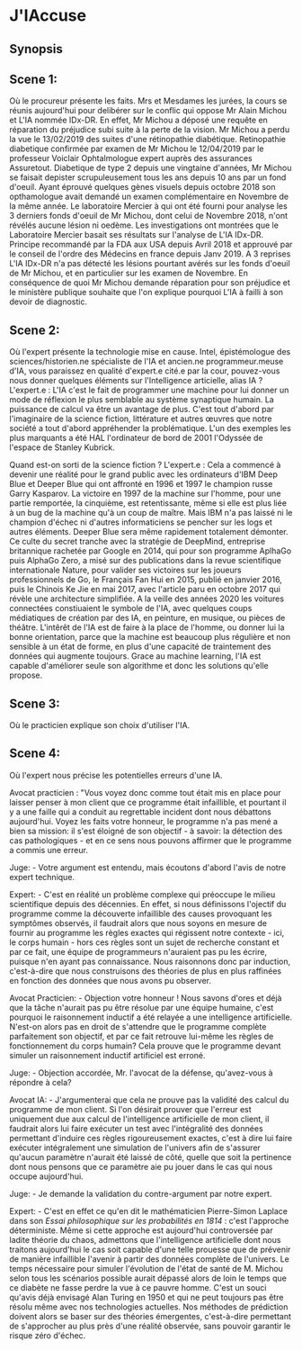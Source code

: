 # J'IAccuse

## Synopsis

## Scene 1:

Où le procureur présente les faits.
Mrs et Mesdames les jurées, la cours se réunis aujourd'hui pour delibérer sur le conflic qui oppose Mr Alain Michou et L'IA nommée IDx-DR. 
En effet, Mr Michou a déposé une requête en réparation du préjudice subi suite à la perte de la vision. 
Mr Michou a perdu la vue le 13/02/2019 des suites d'une rétinopathie diabétique.
Retinopathie diabetique confirmée par examen de Mr Michou le 12/04/2019 par le professeur Voiclair Ophtalmologue expert auprès des assurances Assuretout.
Diabetique de type 2 depuis une vingtaine d'années, Mr Michou se faisait depister scrupuleusement tous les ans depuis 10 ans par un fond d'oeuil. 
Ayant éprouvé quelques gènes visuels depuis octobre 2018 son opthamologue avait demandé un examen complémentaire en Novembre de la même année.
Le laboratoire Mercier à qui ont été fourni pour analyse les 3 derniers fonds d'oeuil de Mr Michou, 
dont celui de Novembre 2018, n'ont révélés aucune lésion ni oedème.
Les investigations ont montrées que le Laboratoire Mercier basait ses résultats sur l'analyse de L'IA IDx-DR.
Principe recommandé par la FDA aux USA depuis Avril 2018 et approuvé par le conseil de l'ordre des Médecins en france depuis Janv 2019.
A 3 reprises L'IA IDx-DR n'a pas détecté les lésions pourtant avérés sur les fonds d'oeuil de Mr Michou, et en particulier sur les examen de Novembre.
En conséquence de quoi Mr Michou demande réparation pour son préjudice 
et le ministère publique souhaite que l'on explique pourquoi L'IA à failli à son devoir de diagnostic.

     

## Scene 2:

Où l'expert présente la technologie mise en cause.
Intel, épistémologue des sciences/historien.ne spécialiste de l'IA et ancien.ne programmeur.meuse d'IA, vous paraissez en qualité d'expert.e cité.e par la cour, pouvez-vous nous donner quelques éléments sur l'Intelligence articielle, alias IA ?
L'expert.e : L'IA c'est le fait de programmer une machine pour lui donner un mode de réflexion le plus semblable au système synaptique humain. La puissance de calcul va être un avantage de plus.
C'est tout d'abord par l'imaginaire de la science fiction, littérature et autres œuvres que notre société a tout d'abord appréhender la problématique. L'un des exemples les plus marquants a été HAL l'ordinateur de bord de 2001 l'Odyssée de l'espace de Stanley Kubrick.

Quand est-on sorti de la science fiction ?
L'expert.e : Cela a commencé à devenir une réalité pour le grand public avec les ordinateurs d'IBM Deep Blue et Deeper Blue qui ont affronté en 1996 et 1997 le champion russe Garry Kasparov. La victoire en 1997 de la machine sur l'homme, pour une partie remportée, la cinquième, est retentissante, même si elle est plus liée à un bug de la machine qu'à un coup de maître. Mais IBM n'a pas laissé ni le champion d'échec ni d'autres informaticiens se pencher sur les logs et autres éléments. Deeper Blue sera même rapidement totalement démonter.
Ce culte du secret tranche avec la stratégie de DeepMind, entreprise britannique rachetée par Google en 2014, qui pour son programme AplhaGo puis AlphaGo Zero, a misé sur des publications dans la revue scientifique internationale Nature, pour valider ses victoires sur les joueurs professionnels de Go, le Français Fan Hui en 2015, publié en janvier 2016, puis le Chinois Ke Jie en mai 2017, avec l'article paru en octobre 2017 qui révèle une architecture simplifiée.
A la veille des années 2020 les voitures connectées constiuaient le symbole de l'IA, avec quelques coups médiatiques de création par des IA, en peinture, en musique, ou pièces de théâtre.
L'intêrêt de l'IA est de faire à la place de l'homme, ou donner lui la bonne orientation, parce que la machine est beaucoup plus régulière et non sensible à un état de forme, en plus d'une capacité de traintement des données qui augmente toujours. Grace au machine learning, l'IA est capable d'améliorer seule son algorithme et donc les solutions qu'elle propose.


## Scene 3:

Où le practicien explique son choix d'utiliser l'IA.

## Scene 4:

Où l'expert nous précise les potentielles erreurs d'une IA.

Avocat practicien : "Vous voyez donc comme tout était mis en place pour laisser penser à mon client que ce programme était infaillible, et pourtant il y a une faille qui a conduit au regrettable incident dont nous débattons aujourd'hui. Voyez les faits votre honneur, le programme n'a pas mené a bien sa mission: il s'est éloigné de son objectif - à savoir: la détection des cas pathologiques - et en ce sens nous pouvons affirmer que le programme a commis une erreur.

Juge: - Votre argument est entendu, mais écoutons d'abord l'avis de notre expert technique.

Expert: - C'est en réalité un problème complexe qui préoccupe le milieu scientifique depuis des décennies. En effet, si nous définissons l'ojectif du programme comme la découverte infaillible des causes provoquant les symptômes observés, il faudrait alors que nous soyons en mesure de fournir au programme les règles exactes qui régissent notre contexte - ici, le corps humain - hors ces règles sont un sujet de recherche constant et par ce fait, une équipe de programmeurs n'auraient pas pu les écrire, puisque n'en ayant pas connaissance. Nous raisonnons donc par induction, c'est-à-dire que nous construisons des théories de plus en plus raffinées en fonction des données que nous avons pu observer.

Avocat Practicien: - Objection votre honneur ! Nous savons d'ores et déjà que la tâche n'aurait pas pu être résolue par une équipe humaine, c'est pourquoi le raisonnement inductif a été relayée a une intelligence artificielle. N'est-on alors pas en droit de s'attendre que le programme complète parfaitement son objectif, et par ce fait retrouve lui-même les règles de fonctionnement du corps humain? Cela prouve que le programme devant simuler un raisonnement inductif artificiel est erroné.

Juge: - Objection accordée, Mr. l'avocat de la défense, qu'avez-vous à répondre à cela?

Avocat IA: - J'argumenterai que cela ne prouve pas la validité des calcul du programme de mon client. Si l'on désirait prouver que l'erreur est uniquement due aux calcul de l'intelligence artificielle de mon client, il faudrait alors lui faire exécuter un test avec l'intégralité des données permettant d'induire ces règles rigoureusement exactes, c'est à dire lui faire exécuter intégralement une simulation de l'univers afin de s'assurer qu'aucun paramètre n'aurait été laissé de côté, quelle que soit la pertinence dont nous pensons que ce paramètre aie pu jouer dans le cas qui nous occupe aujourd'hui.

Juge: - Je demande la validation du contre-argument par notre expert.

Expert: - C'est en effet ce qu'en dit le mathématicien Pierre-Simon Laplace dans son *Essai philosophique sur les probabilités en 1814* : c'est l'approche déterministe. Même si cette approche est aujourd'hui controversée par ladite théorie du chaos, admettons que l'intelligence artificielle dont nous traitons aujourd'hui le cas soit capable d'une telle prouesse que de prévenir de manière infaillible l'avenir à partir des données complète de l'univers. Le temps nécessaire pour simuler l'évolution de l'état de santé de M. Michou selon tous les scénarios possible aurait dépassé alors de loin le temps que ce diabète ne fasse perdre la vue à ce pauvre homme. C'est un souci qu'avis déjà envisagé Alan Turing en 1950 et qui ne peut toujours pas être résolu même avec nos technologies actuelles. Nos méthodes de prédiction doivent alors se baser sur des théories émergentes, c'est-à-dire permettant de s'approcher au plus près d'une réalité observée, sans pouvoir garantir le risque zéro d'échec.
